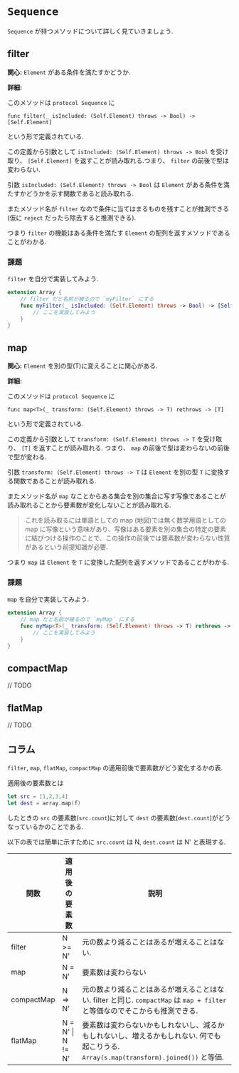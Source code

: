 # `Sequence`

`Sequence` が持つメソッドについて詳しく見ていきましょう.

## filter

**関心:** `Element` がある条件を満たすかどうか.

**詳細:**

このメソッドは `protocol Sequence` に

`func filter(_ isIncluded: (Self.Element) throws -> Bool) -> [Self.Element]`

という形で定義されている.

この定義から引数として `isIncluded: (Self.Element) throws -> Bool` を受け取り、 `[Self.Element]` を返すことが読み取れる.つまり、 `filter` の前後で型は変わらない.

引数 `isIncluded: (Self.Element) throws -> Bool` は `Element` がある条件を満たすかどうかを示す関数であると読み取れる.

またメソッド名が `filter` なので条件に当てはまるものを残すことが推測できる(仮に `reject` だったら除去すると推測できる).

つまり `filter` の機能はある条件を満たす `Element` の配列を返すメソッドであることがわかる.

### 課題

`filter` を自分で実装してみよう.

```swift
extension Array {
    // filter だと名前が被るので `myFilter` にする
    func myFilter(_ isIncluded: (Self.Element) throws -> Bool) -> [Self.Element] {}
        // ここを実装してみよう
    }
}
```

## map

**関心:** `Element` を別の型(T)に変えることに関心がある.

**詳細:**

このメソッドは `protocol Sequence` に

`func map<T>(_ transform: (Self.Element) throws -> T) rethrows -> [T]`

という形で定義されている.

この定義から引数として `transform: (Self.Element) throws -> T` を受け取り、 `[T]` を返すことが読み取れる. つまり、 `map` の前後で型は変わらないの前後で型が変わる.

引数 `transform: (Self.Element) throws -> T` は `Element` を別の型 `T` に変換する関数であることが読み取れる.

またメソッド名が `map` なことからある集合を別の集合に写す写像であることが読み取れることから要素数が変化しないことが読み取れる.

> これを読み取るには単語としての map (地図)では無く数学用語としての map に写像という意味があり、写像はある要素を別の集合の特定の要素に結びつける操作のことで、この操作の前後では要素数が変わらない性質があるという前提知識が必要.

つまり `map` は `Element` を `T` に変換した配列を返すメソッドであることがわかる.

### 課題

`map` を自分で実装してみよう.

```swift
extension Array {
    // map だと名前が被るので `myMap` にする
    func myMap<T>(_ transform: (Self.Element) throws -> T) rethrows -> [T] {
        // ここを実装してみよう
    }
}
```

## compactMap

// TODO

## flatMap

// TODO

## コラム

`filter`, `map`, `flatMap`, `compactMap` の適用前後で要素数がどう変化するかの表.

適用後の要素数とは

```swift
let src = [1,2,3,4]
let dest = array.map(f)
```

したときの `src` の要素数(`src.count`)に対して `dest` の要素数(`dest.count`)がどうなっているかのことである.

以下の表では簡単に示すために `src.count` は N, `dest.count` は N' と表現する.

|関数|適用後の要素数| 説明 |
|---|---|---|
| filter | N >= N'| 元の数より減ることはあるが増えることはない. |
| map | N = N' | 要素数は変わらない |
| compactMap | N => N' | 元の数より減ることはあるが増えることはない. filter と同じ. `compactMap` は `map + filter` と等価なのでそこからも推測できる. |
| flatMap | N = N' \| N != N' | 要素数は変わらないかもしれないし、減るかもしれないし、増えるかもしれない. 何でも起こりうる. `Array(s.map(transform).joined())` と等価. |
